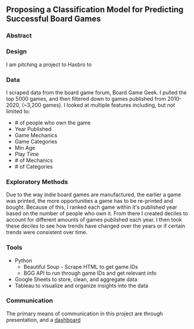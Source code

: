 ## Proposing a Classification Model for Predicting Successful Board Games

### Abstract


### Design
I am pitching a project to Hasbro to


### Data
I scraped data from the board game forum, Board Game Geek. I pulled the top 5000 games, and then filtered down to games published from 2010-2020, (~3,200 games). I looked at multiple features including, but not limited to:
* \# of people who own the game
* Year Published
* Game Mechanics
* Game Categories
* Min Age
* Play Time
* \# of Mechanics
* \# of Categories

### Exploratory Methods
Due to the way indie board games are manufactured, the earlier a game was printed, the more opportunities a game has to be re-printed and bought. Because of this, I ranked each game within it's published year based on the number of people who own it. From there I created deciles to account for different amounts of games published each year. I then took these deciles to see how trends have changed over the years or if certain trends were consistent over time.


### Tools
* Python 
  * Beautiful Soup - Scrape HTML to get game IDs
  * BGG API to run through game IDs and get relevant info
* Google Sheets to store, clean, and aggregate data
* Tableau to visualize and organize insights into the data

### Communication
The primary means of communication in this project are through presentation, and a [dashboard](https://public.tableau.com/views/BoardGameExploration/BoardGameTrends?:language=en-US&:retry=yes&:display_count=n&:origin=viz_share_link)
